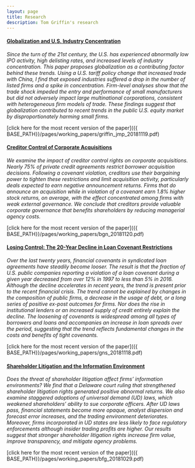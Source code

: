 ```yaml
---
layout: page
title: Research
description: Tom Griffin's research
---
```




#### <u>Globalization and U.S. Industry Concentration</u>
*Since the turn of the 21st century, the U.S. has experienced abnormally low IPO activity, high delisting rates, and increased levels of industry concentration. This paper proposes globalization as a contributing factor behind these trends. Using a U.S. tariff policy change that increased trade with China, I find that exposed industries suffered a drop in the number of listed firms and a spike in concentration. Firm-level analyses show that the trade shock impeded the entry and performance of small manufacturers but did not adversely impact large multinational corporations, consistent with heterogeneous firm models of trade. These findings suggest that globalization contributed to recent trends in the public U.S. equity market by disproportionately harming small firms.*

[click here for the most recent version of the paper]({{ BASE_PATH}}/pages/working_papers/griffin_jmp_20181119.pdf)



#### <u>Creditor Control of Corporate Acquisitions</u>
*We examine the impact of creditor control rights on corporate acquisitions. Nearly 75% of private credit
agreements restrict borrower acquisition decisions. Following a covenant violation, creditors use their
bargaining power to tighten these restrictions and limit acquisition activity, particularly deals expected to
earn negative announcement returns. Firms that do announce an acquisition while in violation of a
covenant earn 1.8% higher stock returns, on average, with the effect concentrated among firms with weak
external governance. We conclude that creditors provide valuable corporate governance that benefits
shareholders by reducing managerial agency costs.*

[click here for the most recent version of the paper]({{ BASE_PATH}}/pages/working_papers/bgn_20181120.pdf)



#### <u>Losing Control: The 20-Year Decline in Loan Covenant Restrictions</u>
*Over the last twenty years, financial covenants in syndicated loan agreements have steadily become looser. The result is that the fraction of U.S. public companies reporting a violation of a loan covenant during a given year decreased from over 12% in 1997 to less than 5% in 2016. Although the decline accelerates in recent years, the trend is present prior to the recent financial crisis. The trend cannot be explained by changes in the composition of public firms, a decrease in the usage of debt, or a long series of positive ex-post outcomes for firms. Nor does the rise in institutional lenders or an increased supply of credit entirely explain the decline. The loosening of covenants is widespread among all types of borrowers and loans and accompanies an increase in loan spreads over the period, suggesting that the trend reflects fundamental changes in the costs and benefits of tight covenants.*

[click here for the most recent version of the paper]({{ BASE_PATH}}/pages/working_papers/gns_20181118.pdf)



#### <u>Shareholder Litigation and the Information Environment</u>
*Does the threat of shareholder litigation affect firms’ information environments? We find that a Delaware court ruling that strengthened shareholder litigation rights generated positive abnormal returns. We also examine staggered adoptions of universal demand (UD) laws, which weakened shareholders’ ability to sue corporate officers. After UD laws pass, financial statements become more opaque, analyst dispersion and forecast error increases, and the trading environment deteriorates. Moreover, firms incorporated in UD states are less likely to face regulatory enforcements although insider trading profits are higher. Our results suggest that stronger shareholder litigation rights increase firm value, improve transparency, and mitigate agency problems.*

[click here for the most recent version of the paper]({{ BASE_PATH}}/pages/working_papers/bfg_20181029.pdf)


<!-- Note: this is how to write a comment in HTML. Everything in here won't show up on your webpage.-->

<!--
To increase the size of the title, use fewer # in front of the paper title.
To decrease the size of the title, use more #. 
To remove the italics, remove the * before and after the description
To remove the underline from the title, remove the <u> tags (<u> and </u>)
-->
